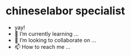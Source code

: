# chineselabor specialist
- yay!
- 🌱 I’m currently learning ...
- 💞️ I’m looking to collaborate on ...
- 📫 How to reach me ...

<!---
ChineseLabor/ChineseLabor is a ✨ special ✨ repository because its `README.md` (this file) appears on your GitHub profile.
You can click the Preview link to take a look at your changes.
--->
